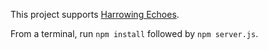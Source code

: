 This project supports [Harrowing Echoes](https://github.com/nocjallen/harrowing-echoes).

From a terminal, run `npm install` followed by `npm server.js`.